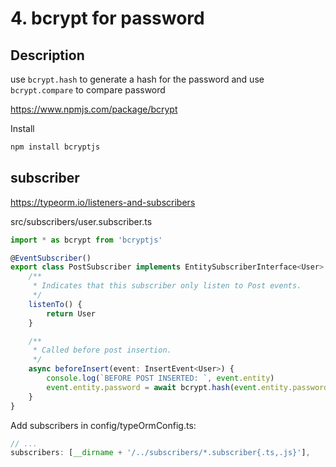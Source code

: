 # 4. bcrypt for password
## Description
use ```bcrypt.hash``` to generate a hash for the password and use ```bcrypt.compare``` to compare password

https://www.npmjs.com/package/bcrypt

Install
```bash
npm install bcryptjs
```
## subscriber
https://typeorm.io/listeners-and-subscribers


src/subscribers/user.subscriber.ts
```typescript
import * as bcrypt from 'bcryptjs'

@EventSubscriber()
export class PostSubscriber implements EntitySubscriberInterface<User> {
    /**
     * Indicates that this subscriber only listen to Post events.
     */
    listenTo() {
        return User
    }

    /**
     * Called before post insertion.
     */
    async beforeInsert(event: InsertEvent<User>) {
        console.log(`BEFORE POST INSERTED: `, event.entity)
        event.entity.password = await bcrypt.hash(event.entity.password, 12)
    }
}
```

Add subscribers in config/typeOrmConfig.ts:
```typescript
// ...
subscribers: [__dirname + '/../subscribers/*.subscriber{.ts,.js}'],
```

